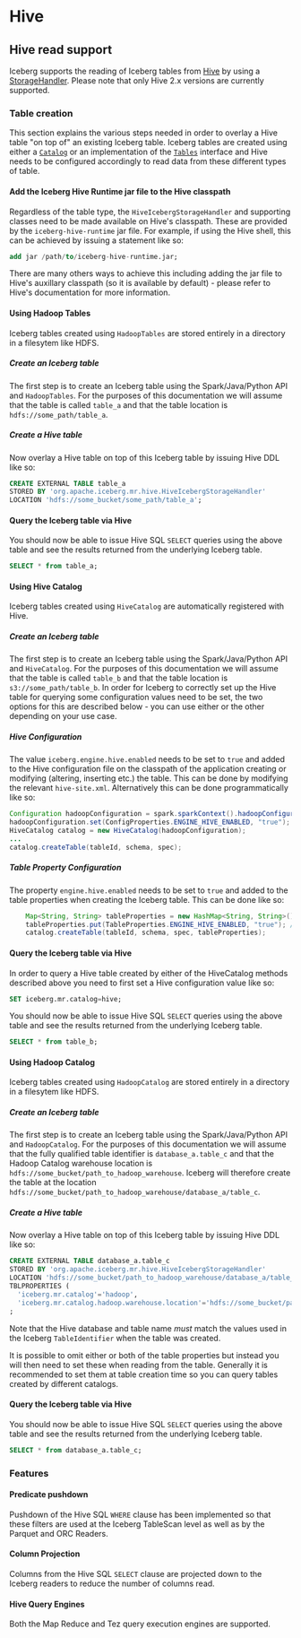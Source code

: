 <!--
 - Licensed to the Apache Software Foundation (ASF) under one or more
 - contributor license agreements.  See the NOTICE file distributed with
 - this work for additional information regarding copyright ownership.
 - The ASF licenses this file to You under the Apache License, Version 2.0
 - (the "License"); you may not use this file except in compliance with
 - the License.  You may obtain a copy of the License at
 -
 -   http://www.apache.org/licenses/LICENSE-2.0
 -
 - Unless required by applicable law or agreed to in writing, software
 - distributed under the License is distributed on an "AS IS" BASIS,
 - WITHOUT WARRANTIES OR CONDITIONS OF ANY KIND, either express or implied.
 - See the License for the specific language governing permissions and
 - limitations under the License.
 -->

# Hive

## Hive read support
Iceberg supports the reading of Iceberg tables from [Hive](https://hive.apache.org) by using a [StorageHandler](https://cwiki.apache.org/confluence/display/Hive/StorageHandlers). Please note that only Hive 2.x versions are currently supported.

### Table creation
This section explains the various steps needed in order to overlay a Hive table "on top of" an existing Iceberg table. Iceberg tables are created using either a [`Catalog`](./javadoc/master/index.html?org/apache/iceberg/catalog/Catalog.html) or an implementation of the [`Tables`](./javadoc/master/index.html?org/apache/iceberg/Tables.html) interface and Hive needs to be configured accordingly to read data from these different types of table.

#### Add the Iceberg Hive Runtime jar file to the Hive classpath
Regardless of the table type, the `HiveIcebergStorageHandler` and supporting classes need to be made available on Hive's classpath. These are provided by the `iceberg-hive-runtime` jar file. For example, if using the Hive shell, this can be achieved by issuing a statement like so:
```sql
add jar /path/to/iceberg-hive-runtime.jar;
```
There are many others ways to achieve this including adding the jar file to Hive's auxillary classpath (so it is available by default) - please refer to Hive's documentation for more information.

#### Using Hadoop Tables
Iceberg tables created using `HadoopTables` are stored entirely in a directory in a filesytem like HDFS. 

##### Create an Iceberg table
The first step is to create an Iceberg table using the Spark/Java/Python API and `HadoopTables`. For the purposes of this documentation we will assume that the table is called `table_a` and that the table location is `hdfs://some_path/table_a`.

##### Create a Hive table
Now overlay a Hive table on top of this Iceberg table by issuing Hive DDL like so:
```sql
CREATE EXTERNAL TABLE table_a 
STORED BY 'org.apache.iceberg.mr.hive.HiveIcebergStorageHandler' 
LOCATION 'hdfs://some_bucket/some_path/table_a';
```

#### Query the Iceberg table via Hive
You should now be able to issue Hive SQL `SELECT` queries using the above table and see the results returned from the underlying Iceberg table.
```sql
SELECT * from table_a;
```

#### Using Hive Catalog
Iceberg tables created using `HiveCatalog` are automatically registered with Hive.

##### Create an Iceberg table
The first step is to create an Iceberg table using the Spark/Java/Python API and `HiveCatalog`. For the purposes of this documentation we will assume that the table is called `table_b` and that the table location is `s3://some_path/table_b`. In order for Iceberg to correctly set up the Hive table for querying some configuration values need to be set, the two options for this are described below - you can use either or the other depending on your use case.

##### Hive Configuration
The value `iceberg.engine.hive.enabled` needs to be set to `true` and added to the Hive configuration file on the classpath of the application creating or modifying (altering, inserting etc.) the table. This can be done by modifying the relevant `hive-site.xml`. Alternatively this can be done programmatically like so:
```java
Configuration hadoopConfiguration = spark.sparkContext().hadoopConfiguration();
hadoopConfiguration.set(ConfigProperties.ENGINE_HIVE_ENABLED, "true"); //iceberg.engine.hive.enabled=true
HiveCatalog catalog = new HiveCatalog(hadoopConfiguration);
...
catalog.createTable(tableId, schema, spec);
```

##### Table Property Configuration
The property `engine.hive.enabled` needs to be set to `true` and added to the table properties when creating the Iceberg table. This can be done like so:
```java
    Map<String, String> tableProperties = new HashMap<String, String>();
    tableProperties.put(TableProperties.ENGINE_HIVE_ENABLED, "true"); //engine.hive.enabled=true
    catalog.createTable(tableId, schema, spec, tableProperties);
```

#### Query the Iceberg table via Hive
In order to query a Hive table created by either of the HiveCatalog methods described above you need to first set a Hive configuration value like so:
```sql
SET iceberg.mr.catalog=hive;
```
You should now be able to issue Hive SQL `SELECT` queries using the above table and see the results returned from the underlying Iceberg table.
```sql
SELECT * from table_b;
```

#### Using Hadoop Catalog
Iceberg tables created using `HadoopCatalog` are stored entirely in a directory in a filesytem like HDFS. 

##### Create an Iceberg table
The first step is to create an Iceberg table using the Spark/Java/Python API and `HadoopCatalog`. For the purposes of this documentation we will assume that the fully qualified table identifier is `database_a.table_c` and that the Hadoop Catalog warehouse location is `hdfs://some_bucket/path_to_hadoop_warehouse`. Iceberg will therefore create the table at the location `hdfs://some_bucket/path_to_hadoop_warehouse/database_a/table_c`.

##### Create a Hive table
Now overlay a Hive table on top of this Iceberg table by issuing Hive DDL like so:
```sql
CREATE EXTERNAL TABLE database_a.table_c 
STORED BY 'org.apache.iceberg.mr.hive.HiveIcebergStorageHandler' 
LOCATION 'hdfs://some_bucket/path_to_hadoop_warehouse/database_a/table_c'
TBLPROPERTIES (
  'iceberg.mr.catalog'='hadoop', 
  'iceberg.mr.catalog.hadoop.warehouse.location'='hdfs://some_bucket/path_to_hadoop_warehouse')
;
```
Note that the Hive database and table name *must* match the values used in the Iceberg `TableIdentifier` when the table was created. 

It is possible to omit either or both of the table properties but instead you will then need to set these when reading from the table. Generally it is recommended to set them at table creation time so you can query tables created by different catalogs. 

#### Query the Iceberg table via Hive
You should now be able to issue Hive SQL `SELECT` queries using the above table and see the results returned from the underlying Iceberg table.
```sql
SELECT * from database_a.table_c;
```

### Features

#### Predicate pushdown
Pushdown of the Hive SQL `WHERE` clause has been implemented so that these filters are used at the Iceberg TableScan level as well as by the Parquet and ORC Readers.

#### Column Projection
Columns from the Hive SQL `SELECT` clause are projected down to the Iceberg readers to reduce the number of columns read.

#### Hive Query Engines
Both the Map Reduce and Tez query execution engines are supported.
